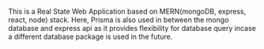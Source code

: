 This is a Real State Web Application based on MERN(mongoDB, express, react, node) stack. Here, Prisma is also used in between the mongo database and express api as it provides flexibility for database query incase a different database package is used in the future. 